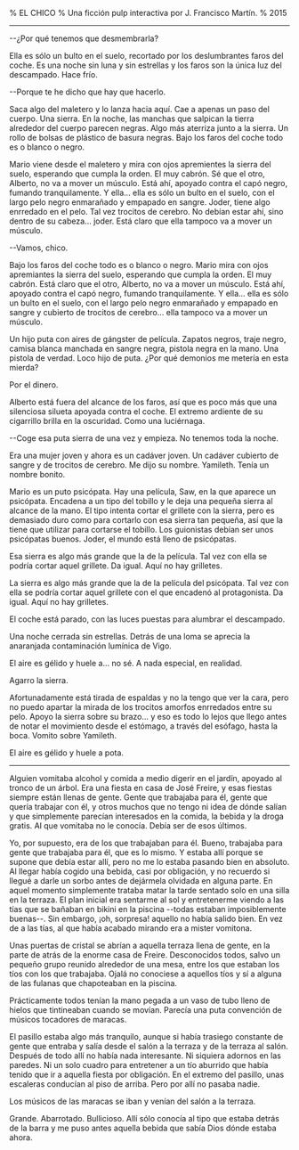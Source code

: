 % EL CHICO
% Una ficción pulp interactiva por J. Francisco Martín.
% 2015

***

--¿Por qué tenemos que desmembrarla?

Ella es sólo un bulto en el suelo, recortado por los deslumbrantes faros del coche. Es una noche sin luna y sin estrellas y los faros son la única luz del descampado. Hace frío.

--Porque te he dicho que hay que hacerlo.

Saca algo del maletero y lo lanza hacia aquí. Cae a apenas un paso del cuerpo. Una sierra. En la noche, las manchas que salpican la tierra alrededor del cuerpo parecen negras. Algo más aterriza junto a la sierra. Un rollo de bolsas de plástico de basura negras. Bajo los faros del coche todo es o blanco o negro.

Mario viene desde el maletero y mira con ojos apremientes la sierra del suelo, esperando que cumpla la orden. El muy cabrón. Sé que el otro, Alberto, no va a mover un músculo. Está ahí, apoyado contra el capó negro, fumando tranquilamente. Y ella... ella es sólo un bulto en el suelo, con el largo pelo negro enmarañado y empapado en sangre. Joder, tiene algo enrredado en el pelo. Tal vez trocitos de cerebro. No debían estar ahí, sino dentro de su cabeza... joder. Está claro que ella tampoco va a mover un músculo.

--Vamos, chico.

Bajo los faros del coche todo es o blanco o negro. Mario mira con ojos apremiantes la sierra del suelo, esperando que cumpla la orden. El muy cabrón. Está claro que el otro, Alberto, no va a mover un músculo. Está ahí, apoyado contra el capó negro, fumando tranquilamente. Y ella... ella es sólo un bulto en el suelo, con el largo pelo negro enmarañado y empapado en sangre y cubierto de trocitos de cerebro... ella tampoco va a mover un músculo.

Un hijo puta con aires de gángster de película. Zapatos negros, traje negro, camisa blanca manchada en sangre negra, pistola negra en la mano. Una pistola de verdad. Loco hijo de puta. ¿Por qué demonios me metería en esta mierda?

Por el dinero.

Alberto está fuera del alcance de los faros, así que es poco más que una silenciosa silueta apoyada contra el coche. El extremo ardiente de su cigarrillo brilla en la oscuridad. Como una luciérnaga.

--Coge esa puta sierra de una vez y empieza. No tenemos toda la noche.

Era una mujer joven y ahora es un cadáver joven. Un cadáver cubierto de sangre y de trocitos de cerebro. Me dijo su nombre. Yamileth. Tenía un nombre bonito.

Mario es un puto psicópata. Hay una película, Saw, en la que aparece un psicópata. Encadena a un tipo del tobillo y le deja una pequeña sierra al alcance de la mano. El tipo intenta cortar el grillete con la sierra, pero es demasiado duro como para cortarlo con esa sierra tan pequeña, así que la tiene que utilizar para cortarse el tobillo. Los guionistas debían ser unos psicópatas buenos. Joder, el mundo está lleno de psicópatas.

Esa sierra es algo más grande que la de la película. Tal vez con ella se podría cortar aquel grillete. Da igual. Aquí no hay grilletes.

La sierra es algo más grande que la de la película del psicópata. Tal vez con ella se podría cortar aquel grillete con el que encadenó al protagonista. Da igual. Aquí no hay grilletes.

El coche está parado, con las luces puestas para alumbrar el descampado.

Una noche cerrada sin estrellas. Detrás de una loma se aprecia la anaranjada contaminación lumínica de Vigo.

El aire es gélido y huele a... no sé. A nada especial, en realidad.

Agarro la sierra.

Afortunadamente está tirada de espaldas y no la tengo que ver la cara, pero no puedo apartar la mirada de los trocitos amorfos enrredados entre su pelo. Apoyo la sierra sobre su brazo... y eso es todo lo lejos que llego antes de notar el movimiento desde el estómago, a través del esófago, hasta la boca. Vomito sobre Yamileth.

El aire es gélido y huele a pota.

***

Alguien vomitaba alcohol y comida a medio digerir en el jardín, apoyado al tronco de un árbol. Era una fiesta en casa de José Freire, y esas fiestas siempre están llenas de gente. Gente que trabajaba para él, gente que quería trabajar con él, y otros muchos que no tengo ni idea de dónde salían y que simplemente parecían interesados en la comida, la bebida y la droga gratis. Al que vomitaba no le conocía. Debía ser de esos últimos.

Yo, por supuesto, era de los que trabajaban para él. Bueno, trabajaba para gente que trabajaba para él, que es lo mismo. Y estaba allí porque se supone que debía estar allí, pero no me lo estaba pasando bien en absoluto. Al llegar había cogido una bebida, casi por obligación, y no recuerdo si llegué a darle un sorbo antes de dejármela olvidada en alguna parte. En aquel momento simplemente trataba matar la tarde sentado solo en una silla en la terraza. El plan inicial era sentarme al sol y entretenerme viendo a las tías que se bañaban en bikini en la piscina --todas estaban imposiblemente buenas--. Sin embargo, ¡oh, sorpresa! aquello no había salido bien. En vez de a las tías, al que había acabado mirando era a mister vomitona.

Unas puertas de cristal se abrían a aquella terraza llena de gente, en la parte de atrás de la enorme casa de Freire. Desconocidos todos, salvo un pequeño grupo reunido alrededor de una mesa, entre los que estaban los tíos con los que trabajaba. Ojalá no conociese a aquellos tíos y sí a alguna de las fulanas que chapoteaban en la piscina.

Prácticamente todos tenían la mano pegada a un vaso de tubo lleno de hielos que tintineaban cuando se movían. Parecía una puta convención de músicos tocadores de maracas.

El pasillo estaba algo más tranquilo, aunque si había trasiego constante de gente que entraba y salía desde el salón a la terraza y de la terraza al salón. Después de todo allí no había nada interesante. Ni siquiera adornos en las paredes. Ni un solo cuadro para entretener a un tío aburrido que había tenido que ir a aquella fiesta por obligación. En el extremo del pasillo, unas escaleras conducían al piso de arriba. Pero por allí no pasaba nadie.

Los músicos de las maracas se iban y venían del salón a la terraza.

Grande. Abarrotado. Bullicioso. Allí sólo conocía al tipo que estaba detrás de la barra y me puso antes aquella bebida que sabía Dios dónde estaba ahora.
